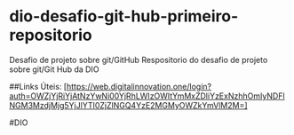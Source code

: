 # dio-desafio-git-hub-primeiro-repositorio
Desafio de projeto sobre git/GitHub
Respositorio  do desafio de projeto sobre git/Git Hub da DIO


##Links Úteis: 
[https://web.digitalinnovation.one/login?auth=OWZjYjRiYjAtNzYwNi00YjRhLWIzOWItYmMxZDliYzExNzhhOmIyNDFlNGM3MzdjMjg5YjJlYTI0ZjZlNGQ4YzE2MGMyOWZkYmVlM2M=]

#DIO
